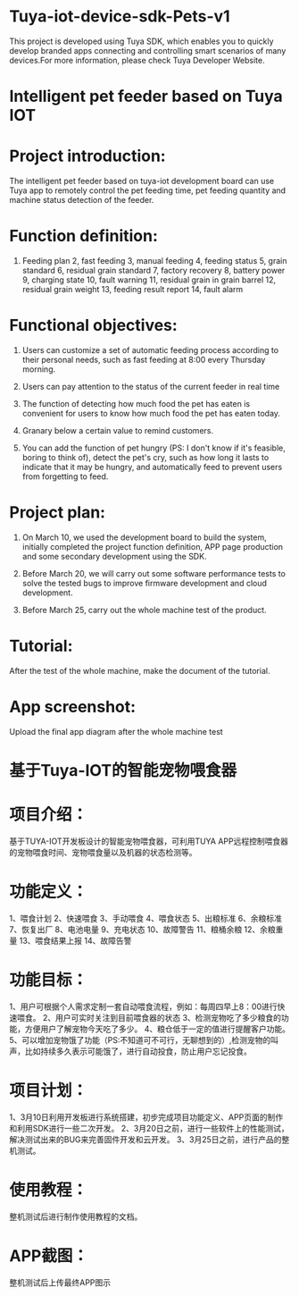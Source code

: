# Tuya-iot-device-sdk-Pets-v1

This project is developed using Tuya SDK, which enables you to quickly develop branded apps connecting and controlling smart scenarios of many devices.For more information, please check Tuya Developer Website.

# Intelligent pet feeder based on Tuya IOT


# Project introduction:

The intelligent pet feeder based on tuya-iot development board can use Tuya app to remotely control the pet feeding time, pet feeding quantity and machine status detection of the feeder.

# Function definition:

1. Feeding plan 2, fast feeding 3, manual feeding 4, feeding status 5, grain standard 6, residual grain standard 7, factory recovery 8, battery power 9, charging state 10, fault warning 11, residual grain in grain barrel 12, residual grain weight 13, feeding result report 14, fault alarm

# Functional objectives:

1. Users can customize a set of automatic feeding process according to their personal needs, such as fast feeding at 8:00 every Thursday morning.

2. Users can pay attention to the status of the current feeder in real time

3. The function of detecting how much food the pet has eaten is convenient for users to know how much food the pet has eaten today.

4. Granary below a certain value to remind customers.

5. You can add the function of pet hungry (PS: I don't know if it's feasible, boring to think of), detect the pet's cry, such as how long it lasts to indicate that it may be hungry, and automatically feed to prevent users from forgetting to feed.

# Project plan:

1. On March 10, we used the development board to build the system, initially completed the project function definition, APP page production and some secondary development using the SDK.

2. Before March 20, we will carry out some software performance tests to solve the tested bugs to improve firmware development and cloud development.

3. Before March 25, carry out the whole machine test of the product.

# Tutorial:

After the test of the whole machine, make the document of the tutorial.

# App screenshot:

Upload the final app diagram after the whole machine test



# 基于Tuya-IOT的智能宠物喂食器
# 项目介绍：
基于TUYA-IOT开发板设计的智能宠物喂食器，可利用TUYA APP远程控制喂食器的宠物喂食时间、宠物喂食量以及机器的状态检测等。
# 功能定义：
1、喂食计划  2、快速喂食  3、手动喂食  4、喂食状态  5、出粮标准  6、余粮标准  7、恢复出厂  8、电池电量  9、充电状态  10、故障警告 11、粮桶余粮 12、余粮重量 13、喂食结果上报 14、故障告警
# 功能目标：
1、用户可根据个人需求定制一套自动喂食流程，例如：每周四早上8：00进行快速喂食。
2、用户可实时关注到目前喂食器的状态
3、检测宠物吃了多少粮食的功能，方便用户了解宠物今天吃了多少。
4、粮仓低于一定的值进行提醒客户功能。
5、可以增加宠物饿了功能（PS:不知道可不可行，无聊想到的）,检测宠物的叫声，比如持续多久表示可能饿了，进行自动投食，防止用户忘记投食。
# 项目计划：
1、3月10日利用开发板进行系统搭建，初步完成项目功能定义、APP页面的制作和利用SDK进行一些二次开发。
2、3月20日之前，进行一些软件上的性能测试，解决测试出来的BUG来完善固件开发和云开发。
3、3月25日之前，进行产品的整机测试。
# 使用教程：
整机测试后进行制作使用教程的文档。
# APP截图：
整机测试后上传最终APP图示



